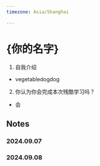 ```yaml
---
timezone: Asia/Shanghai

---
```


# {你的名字}

1. 自我介绍

* vegetabledogdog

2. 你认为你会完成本次残酷学习吗？

* 会

## Notes

<!-- Content_START -->

### 2024.09.07


### 2024.09.08

<!-- Content_END -->
